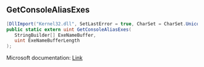 ## GetConsoleAliasExes

```csharp
[DllImport("Kernel32.dll", SetLastError = true, CharSet = CharSet.Unicode)][return: MarshalAs(UnmanagedType.U4)]
public static extern uint GetConsoleAliasExes(
   StringBuilder[] ExeNameBuffer,
   uint ExeNameBufferLength
);
```

Microsoft documentation: [Link](https://docs.microsoft.com/en-us/windows/console/getconsolealiasexes)
